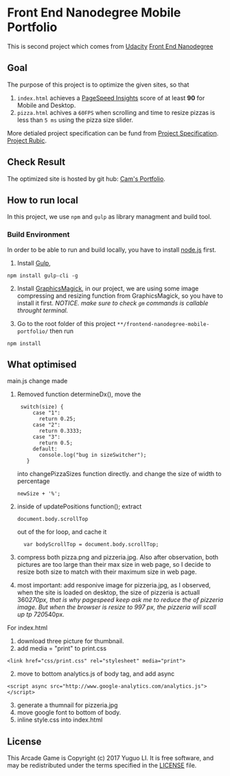 # Front End Nanodegree Mobile Portfolio

This is second project which comes from [Udacity](https://udacity.com/) [Front End Nanodegree](https://www.udacity.com/course/--nd001-cn-advanced)

## Goal
The purpose of this project is to optimize the given sites, so that 
1. ```index.html``` achieves a [PageSpeed Insights](https://developers.google.com/speed/pagespeed/insights/) score of at least **90** for Mobile and Desktop.
2. ```pizza.html``` achives a ```60FPS``` when scrolling and time to resize pizzas is less than ```5 ms``` using the pizza size slider.

More detialed project specification can be fund from [Project Specification](PROJECT-SPECIFICATION.md). [Project Rubic](https://review.udacity.com/#!/rubrics/16/view). 

## Check Result
The optimized site is hosted by git hub: [Cam's Portfolio](https://hugo626.github.io/frontend-nanodegree-mobile-portfolio/dist/index.html).

## How to run local
In this project, we use ```npm``` and ```gulp``` as library managment and build tool. 
### Build Environment
In order to be able to run and build locally, you have to install [node.js](https://nodejs.org/en/download/) first. 
1. Install [Gulp](http://gulpjs.com/), 
```
npm install gulp-cli -g
```
2. Install [GraphicsMagick](http://www.graphicsmagick.org/), in our project, we are using some image compressing and resizing function from GraphicsMagick, so you have to install it first. *NOTICE. make sure to check ```gm``` commands is callable throught terminal.*

3. Go to the root folder of this project ```**/frontend-nanodegree-mobile-portfolio/``` then run 
```
npm install
```


## What optimised
main.js
change made
1. Removed function determineDx(), move the  
   ``` 
    switch(size) {
        case "1":
          return 0.25;
        case "2":
          return 0.3333;
        case "3":
          return 0.5;
        default:
          console.log("bug in sizeSwitcher");
      }
    ```
    into changePizzaSizes function directly. and change the size of width to percentage 
    ```
    newSize + '%';
    ```
        
2. inside of updatePositions function(); extract 
    ```
    document.body.scrollTop     
    ```
    out of the for loop, and cache it 
    ```
      var bodyScrollTop = document.body.scrollTop;
    ```  
3. compress both pizza.png and pizzeria.jpg. Also after observation, both pictures are too large than their max size in web page, so I decide to resize both size to match with their maximum size in web page.
4. most important: add responive image for pizzeria.jpg, as I observed, when the site is loaded on desktop, the size of pizzeria is actuall 360*270px, that is why pagespeed keep ask me to reduce the of pizzeria image. But when the browser is resize to 997 px, the pizzeria will scall up tp 720*540px. 

For index.html
1. download three picture for thumbnail.
2. add media = "print" to print.css
```
<link href="css/print.css" rel="stylesheet" media="print">
```
2. move to bottom analytics.js of body tag, and add async
```
<script async src="http://www.google-analytics.com/analytics.js"></script>
```
3. generate a thumnail for pizzeria.jpg
4. move google font to bottom of body.
5. inline style.css into index.html

## License
This Arcade Game is Copyright (c) 2017 Yuguo LI. It is free software, and may be redistributed under the terms specified in the [LICENSE](LICENSE) file.